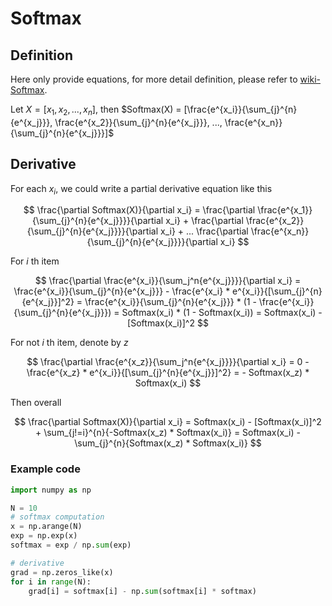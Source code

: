 # Softmax

## Definition

Here only provide equations, for more detail definition, please refer to [wiki-Softmax](https://en.wikipedia.org/wiki/Softmax_function).

Let $X = [x_1, x_2, ..., x_n]$, then $Softmax(X) = [\frac{e^{x_i}}{\sum_{j}^{n}{e^{x_j}}}, \frac{e^{x_2}}{\sum_{j}^{n}{e^{x_j}}}, ..., \frac{e^{x_n}}{\sum_{j}^{n}{e^{x_j}}}]$

## Derivative

For each $x_i$, we could write a partial derivative equation like this

$$
\frac{\partial Softmax(X)}{\partial x_i} = \frac{\partial \frac{e^{x_1}}{\sum_{j}^{n}{e^{x_j}}}}{\partial x_i} + \frac{\partial \frac{e^{x_2}}{\sum_{j}^{n}{e^{x_j}}}}{\partial x_i} + ... \frac{\partial \frac{e^{x_n}}{\sum_{j}^{n}{e^{x_j}}}}{\partial x_i}
$$

For $i$ th item

$$
\frac{\partial \frac{e^{x_i}}{\sum_j^n{e^{x_j}}}}{\partial x_i} = \frac{e^{x_i}}{\sum_{j}^{n}{e^{x_j}}} - \frac{e^{x_i} * e^{x_i}}{[\sum_{j}^{n}{e^{x_j}}]^2}
                                                                = \frac{e^{x_i}}{\sum_{j}^{n}{e^{x_j}}} * (1 - \frac{e^{x_i}}{\sum_{j}^{n}{e^{x_j}}})
                                                                = Softmax(x_i) * (1 - Softmax(x_i))
                                                                = Softmax(x_i) - [Softmax(x_i)]^2
$$

For not $i$ th item, denote by $z$

$$
\frac{\partial \frac{e^{x_z}}{\sum_j^n{e^{x_j}}}}{\partial x_i} = 0 - \frac{e^{x_z} * e^{x_i}}{[\sum_{j}^{n}{e^{x_j}}]^2}
                                                                = - Softmax(x_z) * Softmax(x_i)
$$

Then overall

$$
\frac{\partial Softmax(X)}{\partial x_i} = Softmax(x_i) - [Softmax(x_i)]^2 + \sum_{j!=i}^{n}{-Softmax(x_z) * Softmax(x_i)}
                                         = Softmax(x_i) - \sum_{j}^{n}{Softmax(x_z) * Softmax(x_i)}
$$

### Example code

```python
import numpy as np

N = 10
# softmax computation
x = np.arange(N)
exp = np.exp(x)
softmax = exp / np.sum(exp)

# derivative
grad = np.zeros_like(x)
for i in range(N):
    grad[i] = softmax[i] - np.sum(softmax[i] * softmax)
```
